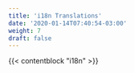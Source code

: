 ```yaml
---
title: 'i18n Translations'
date: '2020-01-14T07:40:54-03:00'
weight: 7
draft: false
---
```


{{< contentblock "i18n" >}}
